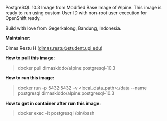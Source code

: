 PostgreSQL 10.3 Image from Modified Base Image of Alpine. This image is ready to run using custom User ID with non-root user execution for OpenShift ready.

Build with love from Gegerkalong, Bandung, Indonesia.

**Maintainer:**

Dimas Restu H (<dimas.restu@student.upi.edu>)

**How to pull this image:**

> docker pull dimaskiddo/alpine:postgresql-10.3

**How to run this image:**

> docker run -p 5432:5432 -v <local_data_path>:/data --name postgresql dimaskiddo/alpine:postgresql-10.3

**How to get in container after run this image:**

> docker exec -it postgresql /bin/bash
